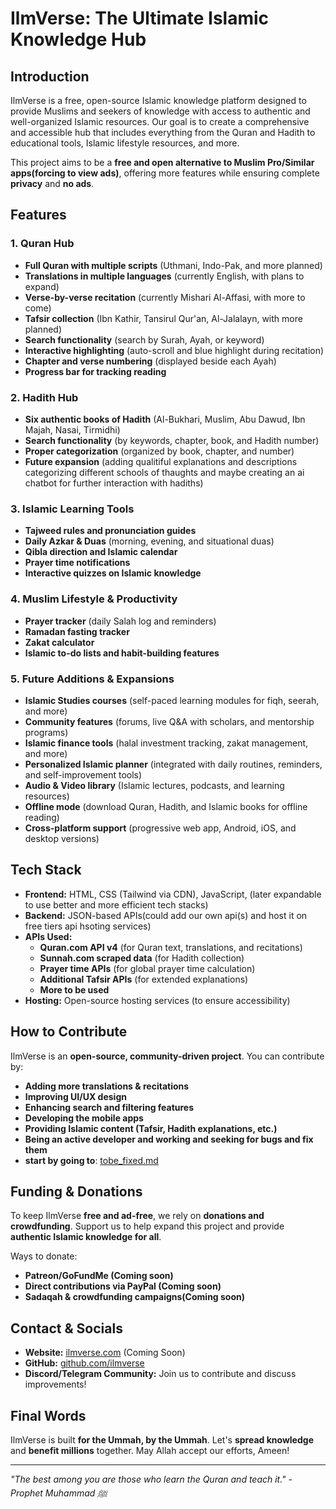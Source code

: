 # IlmVerse: The Ultimate Islamic Knowledge Hub

## Introduction
IlmVerse is a free, open-source Islamic knowledge platform designed to provide Muslims and seekers of knowledge with access to authentic and well-organized Islamic resources. Our goal is to create a comprehensive and accessible hub that includes everything from the Quran and Hadith to educational tools, Islamic lifestyle resources, and more.

This project aims to be a **free and open alternative to Muslim Pro/Similar apps(forcing to view ads)**, offering more features while ensuring complete **privacy** and **no ads**.

## Features
### 1. **Quran Hub**
- **Full Quran with multiple scripts** (Uthmani, Indo-Pak, and more planned)
- **Translations in multiple languages** (currently English, with plans to expand)
- **Verse-by-verse recitation** (currently Mishari Al-Affasi, with more to come)
- **Tafsir collection** (Ibn Kathir, Tansirul Qur'an, Al-Jalalayn, with more planned)
- **Search functionality** (search by Surah, Ayah, or keyword)
- **Interactive highlighting** (auto-scroll and blue highlight during recitation)
- **Chapter and verse numbering** (displayed beside each Ayah)
- **Progress bar for tracking reading**

### 2. **Hadith Hub**
- **Six authentic books of Hadith** (Al-Bukhari, Muslim, Abu Dawud, Ibn Majah, Nasai, Tirmidhi)
- **Search functionality** (by keywords, chapter, book, and Hadith number)
- **Proper categorization** (organized by book, chapter, and number)
- **Future expansion** (adding qualitiful explanations and descriptions categorizing different schools of thaughts and maybe creating an ai chatbot for further interaction with hadiths)

### 3. **Islamic Learning Tools**
- **Tajweed rules and pronunciation guides**
- **Daily Azkar & Duas** (morning, evening, and situational duas)
- **Qibla direction and Islamic calendar**
- **Prayer time notifications**
- **Interactive quizzes on Islamic knowledge**

### 4. **Muslim Lifestyle & Productivity**
- **Prayer tracker** (daily Salah log and reminders)
- **Ramadan fasting tracker**
- **Zakat calculator**
- **Islamic to-do lists and habit-building features**

### 5. **Future Additions & Expansions**
- **Islamic Studies courses** (self-paced learning modules for fiqh, seerah, and more)
- **Community features** (forums, live Q&A with scholars, and mentorship programs)
- **Islamic finance tools** (halal investment tracking, zakat management, and more)
- **Personalized Islamic planner** (integrated with daily routines, reminders, and self-improvement tools)
- **Audio & Video library** (Islamic lectures, podcasts, and learning resources)
- **Offline mode** (download Quran, Hadith, and Islamic books for offline reading)
- **Cross-platform support** (progressive web app, Android, iOS, and desktop versions)

## Tech Stack
- **Frontend:** HTML, CSS (Tailwind via CDN), JavaScript, (later expandable to use better and more efficient tech stacks)
- **Backend:** JSON-based APIs(could add our own api(s) and host it on free tiers api hsoting services)
- **APIs Used:**
  - **Quran.com API v4** (for Quran text, translations, and recitations)
  - **Sunnah.com scraped data** (for Hadith collection)
  - **Prayer time APIs** (for global prayer time calculation)
  - **Additional Tafsir APIs** (for extended explanations)
  - **More to be used**
- **Hosting:** Open-source hosting services (to ensure accessibility)

## How to Contribute
IlmVerse is an **open-source, community-driven project**. You can contribute by:
- **Adding more translations & recitations**
- **Improving UI/UX design**
- **Enhancing search and filtering features**
- **Developing the mobile apps**
- **Providing Islamic content (Tafsir, Hadith explanations, etc.)**
- **Being an active developer and working and seeking for bugs and fix them**
- **start by going to**: [tobe_fixed.md](https://github.com/Noor-Bytes/ilmverseapp/blob/main/Tobe_fixed.md)

## Funding & Donations
To keep IlmVerse **free and ad-free**, we rely on **donations and crowdfunding**. Support us to help expand this project and provide **authentic Islamic knowledge for all**.

Ways to donate:
- **Patreon/GoFundMe (Coming soon)**
- **Direct contributions via PayPal (Coming soon)**
- **Sadaqah & crowdfunding campaigns(Coming soon)**

## Contact & Socials
- **Website:** [ilmverse.com](https://ilmverse.com) (Coming Soon)
- **GitHub:** [github.com/ilmverse](https://github.com/Noor-Bytes/IlmVerse)
- **Discord/Telegram Community:** Join us to contribute and discuss improvements!

## Final Words
IlmVerse is built **for the Ummah, by the Ummah**. Let's **spread knowledge** and **benefit millions** together. May Allah accept our efforts, Ameen!

---
_"The best among you are those who learn the Quran and teach it." - Prophet Muhammad ﷺ_
